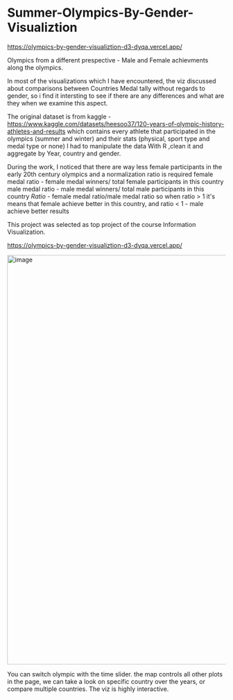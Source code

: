 # Summer-Olympics-By-Gender-Visualiztion

https://olympics-by-gender-visualiztion-d3-dyqa.vercel.app/

Olympics from a different prespective - Male and Female achievments along the olympics.

In most of the visualizations which I have encountered, the viz discussed about comparisons between Countries Medal tally without regards to gender,
so i find it intersting to see if there are any differences and what are they when we examine this aspect.

The original dataset is from kaggle - https://www.kaggle.com/datasets/heesoo37/120-years-of-olympic-history-athletes-and-results
which contains every athlete that participated in the olympics (summer and winter) and their stats (physical, sport type and medal type or none)
I had to manipulate the data With R ,clean it and aggregate by Year, country and gender.

During the work, I noticed that there are way less female participants in the early 20th century olympics and a normalization ratio is required
female medal ratio - female medal winners/ total female participants in this country
male medal ratio - male medal winners/ total male participants in this country
*Ratio* - female medal ratio/male medal ratio
so when ratio > 1 it's means that female achieve better in this country, and ratio < 1 - male achieve better results

This project was selected as top project of the course Information Visualization.

https://olympics-by-gender-visualiztion-d3-dyqa.vercel.app/

<img width="944" alt="image" src="https://user-images.githubusercontent.com/88659243/184530257-e30b7456-d041-415b-93da-70d50987bb66.png">


You can switch olympic with the time slider.
the map controls all other plots in the page, we can take a look on specific country over the years, or compare multiple countries.
The viz is highly interactive.
